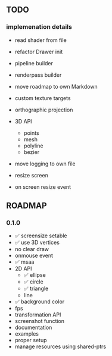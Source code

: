 ## TODO

### implemenation details
- read shader from file
- refactor Drawer init
- pipeline builder
- renderpass builder
- move roadmap to own Markdown
- custom texture targets

- orthographic projection

- 3D API
    - points
    - mesh
    - polyline
    - bezier

- move logging to own file
- resize screen
- on screen resize event

## ROADMAP

### 0.1.0 
- ✅ screensize setable
- ✅ use 3D vertices 
- no clear draw
- onmouse event
- ✅ msaa 
- 2D API
    - ✅ ellipse 
    - ✅ circle
    - ✅ triangle 
    - line
- ✅ background color
- fps 
- transformation API
- screenshot function
- documentation
- examples
- proper setup
- manage resources using shared-ptrs
